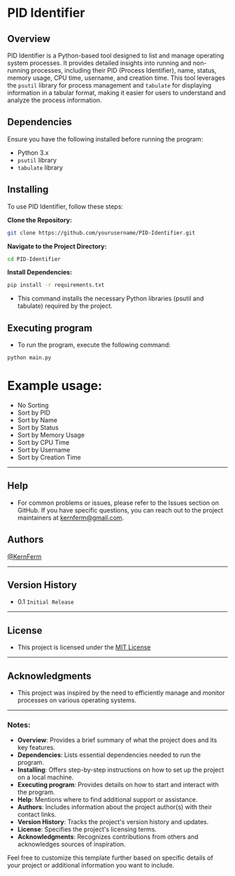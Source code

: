 # PID Identifier

## Overview
PID Identifier is a Python-based tool designed to list and manage operating system processes. It provides detailed insights into running and non-running processes, including their PID (Process Identifier), name, status, memory usage, CPU time, username, and creation time. This tool leverages the `psutil` library for process management and `tabulate` for displaying information in a tabular format, making it easier for users to understand and analyze the process information.

## Dependencies

Ensure you have the following installed before running the program:
- Python 3.x
- `psutil` library
- `tabulate` library

## Installing

To use PID Identifier, follow these steps:

**Clone the Repository:**
   ```bash
   git clone https://github.com/yourusername/PID-Identifier.git
   ```

**Navigate to the Project Directory:**

```bash
cd PID-Identifier
```

**Install Dependencies:**

```bash
pip install -r requirements.txt
```
- This command installs the necessary Python libraries (psutil and tabulate) required by the project.

## Executing program

- To run the program, execute the following command:

```bash
python main.py
```

# Example usage:
- No Sorting
- Sort by PID
- Sort by Name
- Sort by Status
- Sort by Memory Usage
- Sort by CPU Time
- Sort by Username
- Sort by Creation Time

----

## Help

- For common problems or issues, please refer to the Issues section on GitHub. If you have specific questions, you can reach out to the project maintainers at [kernferm@gmail.com](kernferm@gmail.com).


## Authors

[@KernFerm](https://x.com/kernferm)

---

## Version History

- 0.1
`Initial Release`

---

## License

- This project is licensed under the [MIT License](https://github.com/KernFerm/PID-Identifier/blob/main/LICENSE) 

---

## Acknowledgments

- This project was inspired by the need to efficiently manage and monitor processes on various operating systems.

---


### Notes:
- **Overview**: Provides a brief summary of what the project does and its key features.
- **Dependencies**: Lists essential dependencies needed to run the program.
- **Installing**: Offers step-by-step instructions on how to set up the project on a local machine.
- **Executing program**: Provides details on how to start and interact with the program.
- **Help**: Mentions where to find additional support or assistance.
- **Authors**: Includes information about the project author(s) with their contact links.
- **Version History**: Tracks the project's version history and updates.
- **License**: Specifies the project's licensing terms.
- **Acknowledgments**: Recognizes contributions from others and acknowledges sources of inspiration.

Feel free to customize this template further based on specific details of your project or additional information you want to include.
